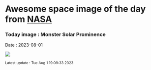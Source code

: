 
# Awesome space image of the day from [NASA](https://api.nasa.gov/)

### Today image : Monster Solar Prominence
Date : 2023-08-01

![](https://apod.nasa.gov/apod/image/2308/SunMonster_Wenz_960.jpg)

<small>Latest update : Tue Aug  1 19:09:33 2023</small>
        